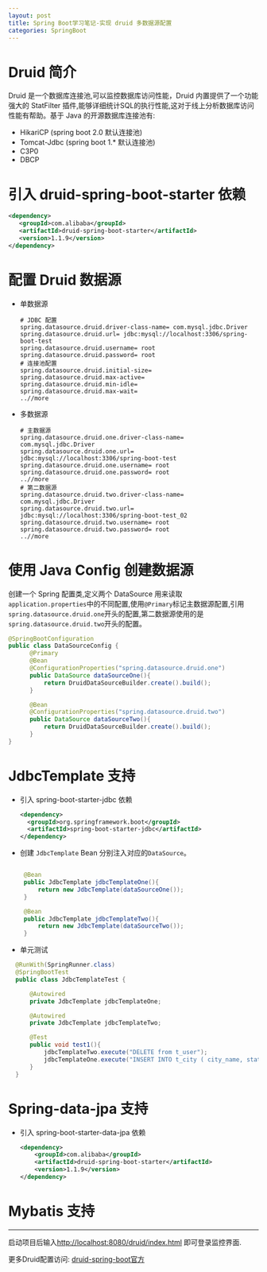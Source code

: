 ```yaml
---
layout: post
title: Spring Boot学习笔记-实现 druid 多数据源配置
categories: SpringBoot
---
```


# Druid 简介

Druid 是一个数据库连接池,可以监控数据库访问性能，Druid 内置提供了一个功能强大的 StatFilter 插件,能够详细统计SQL的执行性能,这对于线上分析数据库访问性能有帮助。基于 Java 的开源数据库连接池有:

- HikariCP (spring boot 2.0 默认连接池)
- Tomcat-Jdbc (spring boot 1.* 默认连接池)
- C3P0
- DBCP

# 引入 druid-spring-boot-starter 依赖

```xml
<dependency>
   <groupId>com.alibaba</groupId>
   <artifactId>druid-spring-boot-starter</artifactId>
   <version>1.1.9</version>
</dependency>
```

# 配置 Druid 数据源

- 单数据源

  ```properties
  # JDBC 配置
  spring.datasource.druid.driver-class-name= com.mysql.jdbc.Driver
  spring.datasource.druid.url= jdbc:mysql://localhost:3306/spring-boot-test
  spring.datasource.druid.username= root
  spring.datasource.druid.password= root
  # 连接池配置
  spring.datasource.druid.initial-size=
  spring.datasource.druid.max-active=
  spring.datasource.druid.min-idle=
  spring.datasource.druid.max-wait=
  ..//more
  ```

- 多数据源

  ```properties
  # 主数据源
  spring.datasource.druid.one.driver-class-name= com.mysql.jdbc.Driver
  spring.datasource.druid.one.url= jdbc:mysql://localhost:3306/spring-boot-test
  spring.datasource.druid.one.username= root
  spring.datasource.druid.one.password= root
  ..//more
  # 第二数据源
  spring.datasource.druid.two.driver-class-name= com.mysql.jdbc.Driver
  spring.datasource.druid.two.url= jdbc:mysql://localhost:3306/spring-boot-test_02
  spring.datasource.druid.two.username= root
  spring.datasource.druid.two.password= root
  ..//more
  ```

# 使用 Java Config 创建数据源

创建一个 Spring 配置类,定义两个 DataSource 用来读取`application.properties`中的不同配置,使用`@Primary`标记主数据源配置,引用`spring.datasource.druid.one`开头的配置,第二数据源使用的是`spring.datasource.druid.two`开头的配置。

```java
@SpringBootConfiguration
public class DataSourceConfig {
      @Primary
      @Bean
      @ConfigurationProperties("spring.datasource.druid.one")
      public DataSource dataSourceOne(){
          return DruidDataSourceBuilder.create().build();
      }

      @Bean
      @ConfigurationProperties("spring.datasource.druid.two")
      public DataSource dataSourceTwo(){
          return DruidDataSourceBuilder.create().build();
      }
}
```

# JdbcTemplate 支持

- 引入 spring-boot-starter-jdbc 依赖

  ```xml
  <dependency>
    <groupId>org.springframework.boot</groupId>
    <artifactId>spring-boot-starter-jdbc</artifactId>
  </dependency>
  ```

- 创建 `JdbcTemplate` Bean 分别注入对应的`DataSource`。

  ```java

   @Bean
   public JdbcTemplate jdbcTemplateOne(){
       return new JdbcTemplate(dataSourceOne());
   }

   @Bean
   public JdbcTemplate jdbcTemplateTwo(){
       return new JdbcTemplate(dataSourceTwo());
   }
  ```

- 单元测试

```java
  @RunWith(SpringRunner.class)
  @SpringBootTest
  public class JdbcTemplateTest {

      @Autowired
      private JdbcTemplate jdbcTemplateOne;

      @Autowired
      private JdbcTemplate jdbcTemplateTwo;

      @Test
      public void test1(){
          jdbcTemplateTwo.execute("DELETE from t_user");
          jdbcTemplateOne.execute("INSERT INTO t_city ( city_name, state) VALUES ('邯郸2', 3)");
      }
  }
```

# Spring-data-jpa 支持

- 引入 spring-boot-starter-data-jpa 依赖

  ```xml
  <dependency>
      <groupId>com.alibaba</groupId>
      <artifactId>druid-spring-boot-starter</artifactId>
      <version>1.1.9</version>
  </dependency>
  ```

# Mybatis 支持

--------------------------------------------------------------------------------

启动项目后输入<http://localhost:8080/druid/index.html> 即可登录监控界面.

更多Druid配置访问: [druid-spring-boot官方](https://github.com/alibaba/druid/tree/master/druid-spring-boot-starter)
